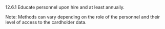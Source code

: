 12.6.1 Educate personnel upon hire and at 
least annually. 

Note: Methods can vary depending on the role 
of the personnel and their level of access to 
the cardholder data. 


